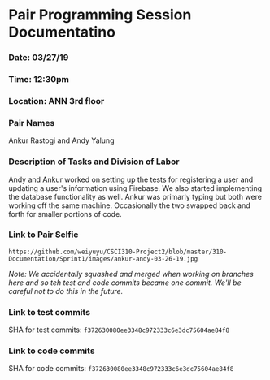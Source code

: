 # Pair Programming Session Documentatino

### Date: 03/27/19
### Time: 12:30pm
### Location: ANN 3rd floor

### Pair Names
Ankur Rastogi and Andy Yalung

### Description of Tasks and Division of Labor
Andy and Ankur worked on setting up the tests for registering a user and updating a user's information using Firebase. We also started implementing the database functionality as well. Ankur was primarly typing but both were working off the same machine. Occasionally the two swapped back and forth for smaller portions of code.

### Link to Pair Selfie

`https://github.com/weiyuyu/CSCI310-Project2/blob/master/310-Documentation/Sprint1/images/ankur-andy-03-26-19.jpg`

_Note: We accidentally squashed and merged when working on branches here and so teh test and code commits became one commit. We'll be careful not to do this in the future._

### Link to test commits
SHA for test commits: `f372630080ee3348c972333c6e3dc75604ae84f8`

### Link to code commits
SHA for code commits: `f372630080ee3348c972333c6e3dc75604ae84f8`